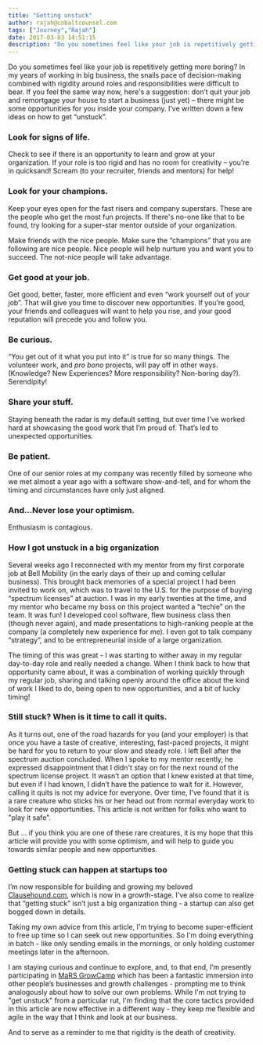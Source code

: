 ```yaml
---
title: "Getting unstuck"
author: rajah@cobaltcounsel.com
tags: ["Journey","Rajah"]
date: 2017-03-03 14:51:15
description: "Do you sometimes feel like your job is repetitively getting more boring?  In my years of working in big business, the snails pace of decision-making combined with rigidity around roles and responsibilities were difficult to bear.  If you feel the same way now, here's a suggestion:  don’t quit your job and remortgage your house to start a business (just yet)."
---
```




Do you sometimes feel like your job is repetitively getting more boring?  In my years of working in big business, the snails pace of decision-making combined with rigidity around roles and responsibilities were difficult to bear.  If you feel the same way now, here's a suggestion:  don’t quit your job and remortgage your house to start a business (just yet) – there might be some opportunities for you inside your company.  I’ve written down a few ideas on how to get “unstuck”.

### Look for signs of life.  
Check to see if there is an opportunity to learn and grow at your organization.  If your role is too rigid and has no room for creativity – you’re in quicksand!  Scream (to your recruiter, friends and mentors) for help!

### Look for your champions.  
Keep your eyes open for the fast risers and company superstars.  These are the people who get the most fun projects.  If there's no-one like that to be found, try looking for a super-star mentor outside of your organization.

Make friends with the nice people.  Make sure the “champions” that you are following are nice people.  Nice people will help nurture you and want you to succeed.  The not-nice people will take advantage.

### Get good at your job.  
Get good, better, faster, more efficient and even “work yourself out of your job”.  That will give you time to discover new opportunities. If you’re good, your friends and colleagues will want to help you rise, and your good reputation will precede you and follow you.

### Be curious.  
“You get out of it what you put into it” is true for so many things. The volunteer work, and *pro bono* projects, will pay off in other ways. (Knowledge?  New Experiences? More responsibility?  Non-boring day?).  Serendipity!

### Share your stuff.  
Staying beneath the radar is my default setting, but over time I’ve worked hard at showcasing the good work that I’m proud of.  That’s led to unexpected opportunities.

### Be patient.  
One of our senior roles at my company was recently filled by someone who we met almost a year ago with a software show-and-tell, and for whom the timing and circumstances have only just aligned.

### And...Never lose your optimism. 
Enthusiasm is contagious.


### How I got unstuck in a big organization
Several weeks ago I reconnected with my mentor from my first corporate job at Bell Mobility (in the early days of their up and coming cellular business).  This brought back memories of a special project I had been invited to work on, which was to travel to the U.S. for the purpose of buying “spectrum licenses” at auction. I was in my early twenties at the time, and my mentor who became my boss on this project wanted a “techie” on the team.   It was fun!  I developed cool software, flew business class then (though never again), and made presentations to high-ranking people at the company (a completely new experience for me). I even got to talk company “strategy”, and to be entrepreneurial inside of a large organization.

The timing of this was great - I was starting to wither away in my regular day-to-day role and really needed a change.  When I think back to how that opportunity came about, it was a combination of working quickly through my regular job, sharing and talking openly around the office about the kind of work I liked to do, being open to new opportunities, and a bit of lucky timing!



 

### Still stuck?  When is it time to call it quits.

 

As it turns out, one of the road hazards for you (and your employer) is that once you have a taste of creative, interesting, fast-paced projects, it might be hard for you to return to your slow and steady role.  I left Bell after the spectrum auction concluded. When I spoke to my mentor recently, he expressed disappointment that I didn't stay on for the next round of the spectrum license project.  It wasn’t an option that I knew existed at that time, but even if I had known, I didn’t have the patience to wait for it.  However, calling it quits is not my advice for everyone.  Over time, I've found that it is a rare creature who sticks his or her head out from normal everyday work to look for new opportunities.  This article is not written for folks who want to "play it safe".

But ... if you think you are one of these rare creatures, it is my hope that this article will provide you with some optimism, and will help to guide you towards similar people and new opportunities.

### Getting stuck can happen at startups too

I’m now responsible for building and growing my beloved [Clausehound.com](http://clausehound.com),  which is now in a growth-stage. I've also come to realize that “getting stuck” isn’t just a big organization thing - a startup can also get bogged down in details.

Taking my own advice from this article, I'm trying to become super-efficient to free up time so I can seek out new opportunities.  So I'm doing everything in batch - like only sending emails in the mornings, or only holding customer meetings later in the afternoon.

I am staying curious and continue to explore, and, to that end, I’m presently participating in [MaRS GrowCamp](https://www.eventbrite.ca/e/mars-growcamp-2017-build-your-growth-machine-tickets-30125140105) which has been a fantastic immersion into other people’s businesses and growth challenges - prompting me to think analogously about how to solve our own problems. While I'm not trying to "get unstuck" from a particular rut, I'm finding that the core tactics provided in this article are now effective in a different way - they keep me flexible and agile in the way that I think and look at our business.

And to serve as a reminder to me that rigidity is the death of creativity.
